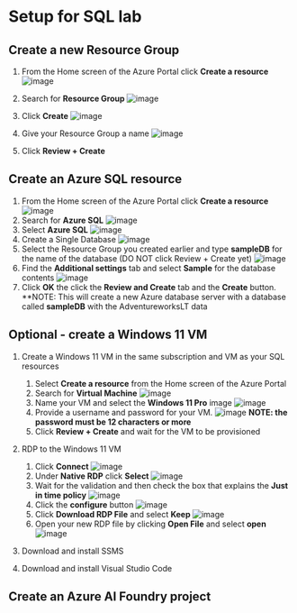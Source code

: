 # Setup for SQL lab

## Create a new Resource Group
1. From the Home screen of the Azure Portal click **Create a resource** ![image](https://github.com/user-attachments/assets/c1e64aee-aa4c-4c42-9e98-df4a0fba38a7)

2. Search for **Resource Group** ![image](https://github.com/user-attachments/assets/ccc0e0ad-0c69-42db-bc39-fa72f285afc9)

3. Click **Create** ![image](https://github.com/user-attachments/assets/cefefe94-ce57-43d9-823e-8a476a4fc4bb)

4. Give your Resource Group a name ![image](https://github.com/user-attachments/assets/73c752d0-868e-4542-b687-de9ca54259de)

5. Click **Review + Create**

## Create an Azure SQL resource
1. From the Home screen of the Azure Portal click **Create a resource** ![image](https://github.com/user-attachments/assets/c1e64aee-aa4c-4c42-9e98-df4a0fba38a7)
2. Search for **Azure SQL** ![image](https://github.com/user-attachments/assets/b3c333bf-3864-4e00-9f22-52b7ee7294a8)
3. Select **Azure SQL** ![image](https://github.com/user-attachments/assets/41a5283c-22dc-4f03-94f2-9de4df5b87d6)
4. Create a Single Database  ![image](https://github.com/user-attachments/assets/ea57664e-992c-4fb9-a78a-5252e95629a2)
5. Select the Resource Group you created earlier and type **sampleDB** for the name of the database (DO NOT click Review + Create yet) ![image](https://github.com/user-attachments/assets/ae6c390b-bd21-4184-915d-c4d86b8742a9)
6. Find the **Additional settings** tab and select **Sample** for the database contents ![image](https://github.com/user-attachments/assets/402e03a4-fef4-40fa-98f9-901473b0c16d)
7. Click **OK** the click the **Review and Create** tab and the **Create** button.
**NOTE: This will create a new Azure database server with a database called **sampleDB** with the AdventureworksLT data  

 




## Optional - create a Windows 11 VM 

1. Create a Windows 11 VM in the same subscription and VM as your SQL resources
   1. Select **Create a resource** from the Home screen of the Azure Portal
   1. Search for **Virtual Machine** ![image](https://github.com/user-attachments/assets/7db852f0-42c2-4657-aad4-b37617399848)
   2. Name your VM and select the **Windows 11 Pro** image ![image](https://github.com/user-attachments/assets/002a10a6-bc84-4ac1-b173-aaf6183a75a2)
   3. Provide a username and password for your VM. ![image](https://github.com/user-attachments/assets/3b3295cd-aae6-4f82-b1e7-cb177ca3f316) **NOTE: the password must be 12 characters or more**
   4. Click **Review + Create** and wait for the VM to be provisioned
  
1. RDP to the Windows 11 VM
   1. Click **Connect** ![image](https://github.com/user-attachments/assets/1f0441b0-76ce-4187-83c6-72753547d66a)
   2. Under **Native RDP** click **Select** ![image](https://github.com/user-attachments/assets/ab3f8c84-4553-4798-8e9d-eac097451cca)
   3. Wait for the validation and then check the box that explains the **Just in time policy** ![image](https://github.com/user-attachments/assets/52c26d69-c4d3-480e-a992-47c2d54476f0)
   4. Click the **configure** button  ![image](https://github.com/user-attachments/assets/68ed4abc-62cb-4698-badc-10b5cf6fdd99)
   5. Click **Download RDP File** and select **Keep**  ![image](https://github.com/user-attachments/assets/1a6c2b7b-eca7-4b08-9dab-c4e35ce88934)
   6. Open your new RDP file by clicking **Open File** and select **open** ![image](https://github.com/user-attachments/assets/01c63b2d-0496-4aa8-b29b-82dfd14bcd8e)






1. Download and install SSMS
1. Download and install Visual Studio Code

## Create an Azure AI Foundry project
